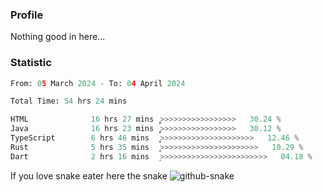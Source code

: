 ### Profile 

Nothing good in here...

### Statistic
<!--START_SECTION:waka-->

```python
From: 05 March 2024 - To: 04 April 2024

Total Time: 54 hrs 24 mins

HTML              16 hrs 27 mins  ͎͎͎͎͎͎͎̦>>>>>>>>>>>>>>>>>   30.24 %
Java              16 hrs 23 mins  ͎͎͎͎͎͎͎̦>>>>>>>>>>>>>>>>>   30.12 %
TypeScript        6 hrs 46 mins   ͎͎͎͙>>>>>>>>>>>>>>>>>>>>>   12.46 %
Rust              5 hrs 35 mins   ͎͎̦>>>>>>>>>>>>>>>>>>>>>>   10.29 %
Dart              2 hrs 16 mins   ͎>>>>>>>>>>>>>>>>>>>>>>>>   04.18 %
```

<!--END_SECTION:waka-->

If you love snake eater here the snake 
<picture>
  <source media="(prefers-color-scheme: dark)" srcset="https://github.com/pradana4648/pradana4648/blob/c0566a83ca6ea5f2e46bab00e717c4c82b4b5c4c/github-contribution-grid-snake-dark.svg" />
  <source media="(prefers-color-scheme: light)" srcset="https://github.com/pradana4648/pradana4648/blob/c0566a83ca6ea5f2e46bab00e717c4c82b4b5c4c/github-contribution-grid-snake.svg" />
  <img alt="github-snake" src="https://github.com/pradana4648/pradana4648/blob/c0566a83ca6ea5f2e46bab00e717c4c82b4b5c4c/github-contribution-grid-snake.svg" />
</picture>
